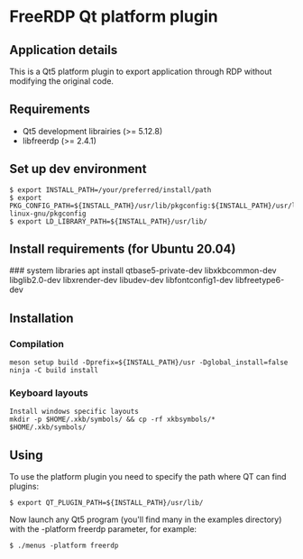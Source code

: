 # FreeRDP Qt platform plugin

## Application details

This is a Qt5 platform plugin to export application through RDP without modifying
the original code. 

## Requirements

* Qt5 development librairies (>= 5.12.8)
* libfreerdp (>= 2.4.1)

## Set up dev environment
```
$ export INSTALL_PATH=/your/preferred/install/path
$ export PKG_CONFIG_PATH=${INSTALL_PATH}/usr/lib/pkgconfig:${INSTALL_PATH}/usr/lib/x86_64-linux-gnu/pkgconfig
$ export LD_LIBRARY_PATH=${INSTALL_PATH}/usr/lib/
```

## Install requirements (for Ubuntu 20.04)

### system libraries
    apt install qtbase5-private-dev libxkbcommon-dev libglib2.0-dev libxrender-dev libudev-dev libfontconfig1-dev libfreetype6-dev

## Installation

### Compilation
    meson setup build -Dprefix=${INSTALL_PATH}/usr -Dglobal_install=false
    ninja -C build install


### Keyboard layouts
    Install windows specific layouts
    mkdir -p $HOME/.xkb/symbols/ && cp -rf xkbsymbols/* $HOME/.xkb/symbols/
    
## Using

To use the platform plugin you need to specify the path where QT can find plugins:
```
$ export QT_PLUGIN_PATH=${INSTALL_PATH}/usr/lib/
```

Now launch any Qt5 program (you'll find many in the examples directory) with the
-platform freerdp parameter, for example:
```
$ ./menus -platform freerdp
```
